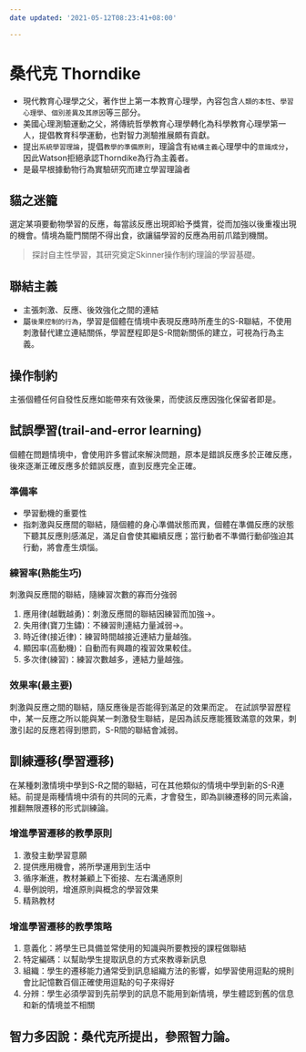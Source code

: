 ```yaml
---
date updated: '2021-05-12T08:23:41+08:00'

---
```


# 桑代克 Thorndike

-   現代教育心理學之父，著作世上第一本教育心理學，內容包含`人類的本性`、`學習心理學`、`個別差異及其原因`等三部分。
-   美國心理測驗運動之父，將傳統哲學教育心理學轉化為科學教育心理學第一人，提倡教育科學運動，也對智力測驗推展頗有貢獻。
-   提出`系統學習理論`，提倡`教學的準備原則`，理論含有`結構主義`心理學中的`意識成分`，因此Watson拒絕承認Thorndike為行為主義者。
-   是最早根據動物行為實驗研究而建立學習理論者

## 貓之迷籠

選定某項要動物學習的反應，每當該反應出現即給予獎賞，從而加強以後重複出現的機會。情境為籠門關閉不得出食，欲讓貓學習的反應為用前爪踏到機關。

> 探討自主性學習，其研究奠定Skinner操作制約理論的學習基礎。

## 聯結主義

-   主張刺激、反應、後效強化之間的連結
-   屬`後果控制的行為`，學習是個體在情境中表現反應時所產生的S-R聯結，不使用刺激替代建立連結關係，學習歷程即是S-R間新關係的建立，可視為行為主義。

## 操作制約

主張個體任何自發性反應如能帶來有效後果，而使該反應因強化保留者即是。

## 試誤學習(trail-and-error learning)

個體在問題情境中，會使用許多嘗試來解決問題，原本是錯誤反應多於正確反應，後來逐漸正確反應多於錯誤反應，直到反應完全正確。

### 準備率

-   學習動機的重要性
-   指刺激與反應間的聯結，隨個體的身心準備狀態而異，個體在準備反應的狀態下聽其反應則感滿足，滿足自會使其繼續反應；當行動者不準備行動卻強迫其行動，將會產生煩惱。

### 練習率(熟能生巧)

刺激與反應間的聯結，隨練習次數的寡而分強弱

1.  應用律(越戰越勇)：刺激反應間的聯結因練習而加強→。
2.  失用律(寶刀生鏽)：不練習則連結力量減弱→。
3.  時近律(接近律)：練習時間越接近連結力量越強。
4.  顯因率(高動機)：自動而有興趣的複習效果較佳。
5.  多次律(練習)：練習次數越多，連結力量越強。

### 效果率(最主要)

刺激與反應之間的聯結，隨反應後是否能得到滿足的效果而定。
在試誤學習歷程中，某一反應之所以能與某一刺激發生聯結，是因為該反應能獲致滿意的效果，刺激引起的反應若得到懲罰，S-R間的聯結會減弱。

## 訓練遷移(學習遷移)

在某種刺激情境中學到S-R之間的聯結，可在其他類似的情境中學到新的S-R連結。前提是兩種情境中須有的共同的元素，才會發生，即為訓練遷移的同元素論，推翻無限遷移的形式訓練論。

### 增進學習遷移的教學原則

1.  激發主動學習意願
2.  提供應用機會，將所學運用到生活中
3.  循序漸進，教材兼顧上下銜接、左右溝通原則
4.  舉例說明，增進原則與概念的學習效果
5.  精熟教材

### 增進學習遷移的教學策略

1.  意義化：將學生已具備並常使用的知識與所要教授的課程做聯結
2.  特定編碼：以幫助學生提取訊息的方式來教導新訊息
3.  組織：學生的遷移能力通常受到訊息組織方法的影響，如學習使用逗點的規則會比記憶數百個正確使用逗點的句子來得好
4.  分辨：學生必須學習到先前學到的訊息不能用到新情境，學生體認到舊的信息和新的情境並不相關

## 智力多因說：桑代克所提出，參照智力論。

